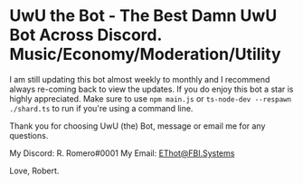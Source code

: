 # UwU the Bot - The Best Damn UwU Bot Across Discord. Music/Economy/Moderation/Utility

I am still updating this bot almost weekly to monthly and I recommend always re-coming back to view the updates.
If you do enjoy this bot a star is highly appreciated.
Make sure to use `npm main.js` or `ts-node-dev --respawn ./shard.ts` to run if you're using a command line.

Thank you for choosing UwU (the) Bot, message or email me for any questions.

My Discord: R. Romero#0001
My Email: EThot@FBI.Systems

Love, Robert.
